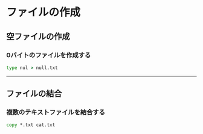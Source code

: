 # ファイルの作成

## 空ファイルの作成

### 0バイトのファイルを作成する

```cmd
type nul > null.txt
```

---

## ファイルの結合

### 複数のテキストファイルを結合する

```cmd
copy *.txt cat.txt
```
